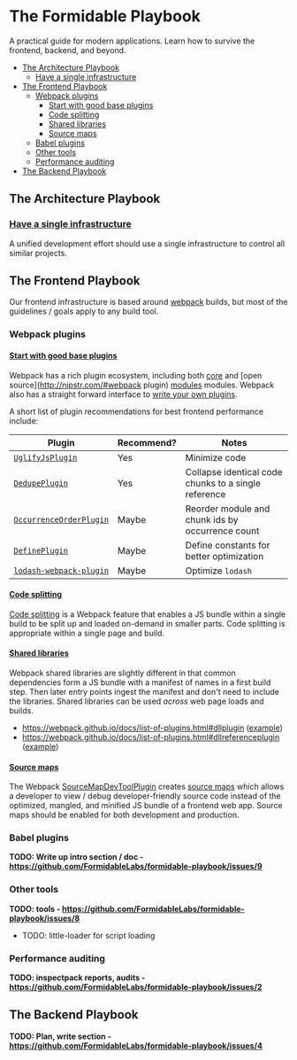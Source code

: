 The Formidable Playbook
=======================

A practical guide for modern applications. Learn how to survive the frontend,
backend, and beyond.

<!-- MarkdownTOC autolink=true depth=4 bracket=round -->

- [The Architecture Playbook](#the-architecture-playbook)
  - [Have a single infrastructure](#have-a-single-infrastructure)
- [The Frontend Playbook](#the-frontend-playbook)
  - [Webpack plugins](#webpack-plugins)
    - [Start with good base plugins](#start-with-good-base-plugins)
    - [Code splitting](#code-splitting)
    - [Shared libraries](#shared-libraries)
    - [Source maps](#source-maps)
  - [Babel plugins](#babel-plugins)
  - [Other tools](#other-tools)
  - [Performance auditing](#performance-auditing)
- [The Backend Playbook](#the-backend-playbook)

<!-- /MarkdownTOC -->

## The Architecture Playbook

### [Have a single infrastructure](docs/infrastructure/single.md)

A unified development effort should use a single infrastructure to control all
similar projects.

## The Frontend Playbook

Our frontend infrastructure is based around
[webpack](https://webpack.github.io/) builds, but most of the guidelines / goals
apply to any build tool.

### Webpack plugins

#### [Start with good base plugins](docs/frontend/webpack-plugins.md)

Webpack has a rich plugin ecosystem, including both
[core](https://webpack.github.io/docs/list-of-plugins.html) and
[open source](http://nipstr.com/#webpack plugin)
[modules](https://www.npmjs.com/browse/keyword/webpack-plugin) modules.
Webpack also has a straight forward interface to
[write your own plugins](https://webpack.github.io/docs/plugins.html).

A short list of plugin recommendations for best frontend performance include:

| Plugin | Recommend? | Notes |
| ------ | ---------- | ----- |
| [`UglifyJsPlugin`](https://webpack.github.io/docs/list-of-plugins.html#uglifyjsplugin)| Yes | Minimize code |
| [`DedupePlugin`](https://webpack.github.io/docs/list-of-plugins.html#dedupeplugin) | Yes | Collapse identical code chunks to a single reference |
| [`OccurrenceOrderPlugin`](https://webpack.github.io/docs/list-of-plugins.html#occurrenceorderplugin) | Maybe | Reorder module and chunk ids by occurrence count |
| [`DefinePlugin`](https://webpack.github.io/docs/list-of-plugins.html#defineplugin) | Maybe | Define constants for better optimization |
| [`lodash-webpack-plugin`](https://github.com/lodash/lodash-webpack-plugin) | Maybe | Optimize `lodash` |

#### [Code splitting](docs/frontend/webpack-code-splitting.md)

[Code splitting](http://webpack.github.io/docs/code-splitting.html) is a Webpack
feature that enables a JS bundle within a single build to be split up and loaded
on-demand in smaller parts. Code splitting is appropriate within a single page
and build.

#### [Shared libraries](docs/frontend/webpack-shared-libs.md)

Webpack shared libraries are slightly different in that common dependencies form
a JS bundle with a manifest of names in a first build step. Then later entry
points ingest the manifest and don't need to include the libraries. Shared
libraries can be used _across_ web page loads and builds.

* https://webpack.github.io/docs/list-of-plugins.html#dllplugin
  ([example](https://github.com/webpack/webpack/tree/master/examples/dll))
* https://webpack.github.io/docs/list-of-plugins.html#dllreferenceplugin
  ([example](https://github.com/webpack/webpack/tree/master/examples/dll-user))

#### [Source maps](docs/frontend/webpack-source-maps.md)

The Webpack [SourceMapDevToolPlugin](http://webpack.github.io/docs/list-of-plugins.html#sourcemapdevtoolplugin)
creates [source maps](https://github.com/ryanseddon/source-map/wiki/Source-maps:-languages,-tools-and-other-info)
which allows a developer to view / debug developer-friendly source code instead
of the optimized, mangled, and minified JS bundle of a frontend web app. Source
maps should be enabled for both development and production.

### Babel plugins

**TODO: Write up intro section / doc - https://github.com/FormidableLabs/formidable-playbook/issues/9**

### Other tools

**TODO: tools - https://github.com/FormidableLabs/formidable-playbook/issues/8**

* TODO: little-loader for script loading

### Performance auditing

**TODO: inspectpack reports, audits - https://github.com/FormidableLabs/formidable-playbook/issues/2**

## The Backend Playbook

**TODO: Plan, write section - https://github.com/FormidableLabs/formidable-playbook/issues/4**

